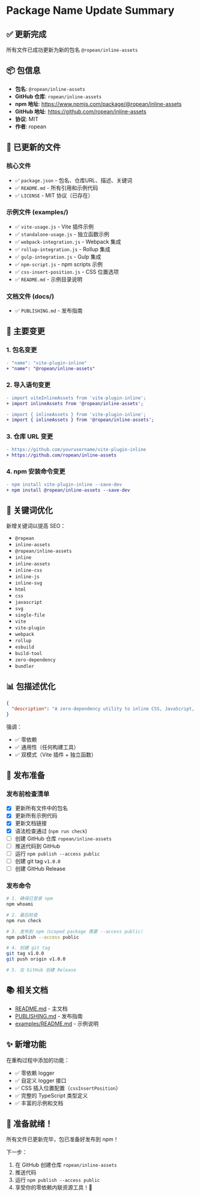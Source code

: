 # Package Name Update Summary

## ✅ 更新完成

所有文件已成功更新为新的包名 `@ropean/inline-assets`

## 📦 包信息

- **包名**: `@ropean/inline-assets`
- **GitHub 仓库**: `ropean/inline-assets`
- **npm 地址**: https://www.npmjs.com/package/@ropean/inline-assets
- **GitHub 地址**: https://github.com/ropean/inline-assets
- **协议**: MIT
- **作者**: ropean

## 📝 已更新的文件

### 核心文件
- ✅ `package.json` - 包名、仓库URL、描述、关键词
- ✅ `README.md` - 所有引用和示例代码
- ✅ `LICENSE` - MIT 协议（已存在）

### 示例文件 (examples/)
- ✅ `vite-usage.js` - Vite 插件示例
- ✅ `standalone-usage.js` - 独立函数示例
- ✅ `webpack-integration.js` - Webpack 集成
- ✅ `rollup-integration.js` - Rollup 集成
- ✅ `gulp-integration.js` - Gulp 集成
- ✅ `npm-script.js` - npm scripts 示例
- ✅ `css-insert-position.js` - CSS 位置选项
- ✅ `README.md` - 示例目录说明

### 文档文件 (docs/)
- ✅ `PUBLISHING.md` - 发布指南

## 🔄 主要变更

### 1. 包名变更
```diff
- "name": "vite-plugin-inline"
+ "name": "@ropean/inline-assets"
```

### 2. 导入语句变更
```diff
- import viteInlineAssets from 'vite-plugin-inline';
+ import inlineAssets from '@ropean/inline-assets';

- import { inlineAssets } from 'vite-plugin-inline';
+ import { inlineAssets } from '@ropean/inline-assets';
```

### 3. 仓库 URL 变更
```diff
- https://github.com/yourusername/vite-plugin-inline
+ https://github.com/ropean/inline-assets
```

### 4. npm 安装命令变更
```diff
- npm install vite-plugin-inline --save-dev
+ npm install @ropean/inline-assets --save-dev
```

## 🎯 关键词优化

新增关键词以提高 SEO：
- `@ropean`
- `inline-assets`
- `@ropean/inline-assets`
- `inline`
- `inline-assets`
- `inline-css`
- `inline-js`
- `inline-svg`
- `html`
- `css`
- `javascript`
- `svg`
- `single-file`
- `vite`
- `vite-plugin`
- `webpack`
- `rollup`
- `esbuild`
- `build-tool`
- `zero-dependency`
- `bundler`

## 📊 包描述优化

```json
{
  "description": "A zero-dependency utility to inline CSS, JavaScript, and SVG assets into HTML for single-file deployment. Works as a Vite plugin or standalone function with any build tool."
}
```

强调：
- ✅ 零依赖
- ✅ 通用性（任何构建工具）
- ✅ 双模式（Vite 插件 + 独立函数）

## 🚀 发布准备

### 发布前检查清单

- [x] 更新所有文件中的包名
- [x] 更新所有示例代码
- [x] 更新文档链接
- [x] 语法检查通过 (`npm run check`)
- [ ] 创建 GitHub 仓库 `ropean/inline-assets`
- [ ] 推送代码到 GitHub
- [ ] 运行 `npm publish --access public`
- [ ] 创建 git tag `v1.0.0`
- [ ] 创建 GitHub Release

### 发布命令

```bash
# 1. 确保已登录 npm
npm whoami

# 2. 最后检查
npm run check

# 3. 发布到 npm（scoped package 需要 --access public）
npm publish --access public

# 4. 创建 git tag
git tag v1.0.0
git push origin v1.0.0

# 5. 在 GitHub 创建 Release
```

## 📚 相关文档

- [README.md](README.md) - 主文档
- [PUBLISHING.md](docs/PUBLISHING.md) - 发布指南
- [examples/README.md](examples/README.md) - 示例说明

## ✨ 新增功能

在重构过程中添加的功能：
- ✅ 零依赖 logger
- ✅ 自定义 logger 接口
- ✅ CSS 插入位置配置（`cssInsertPosition`）
- ✅ 完整的 TypeScript 类型定义
- ✅ 丰富的示例和文档

## 🎉 准备就绪！

所有文件已更新完毕，包已准备好发布到 npm！

下一步：
1. 在 GitHub 创建仓库 `ropean/inline-assets`
2. 推送代码
3. 运行 `npm publish --access public`
4. 享受你的零依赖内联资源工具！🚀

